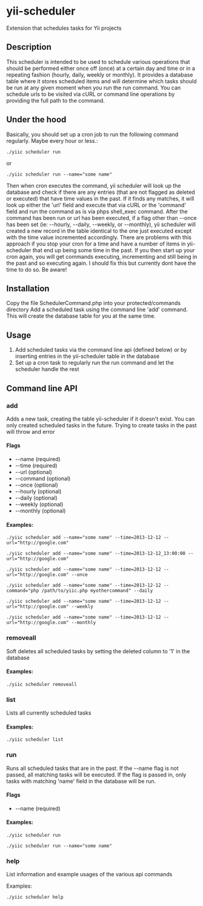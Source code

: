 yii-scheduler
=============

Extension that schedules tasks for Yii projects

## Description
This scheduler is intended to be used to schedule various operations that should be performed either once off (once) at a certain day and time or in a repeating fashion (hourly, daily, weekly or monthly). It provides a database table where it stores scheduled items and will determine which tasks
should be run at any given moment when you run the run command. You can schedule urls to be visited via cURL or command line operations by providing the full path to the command.

## Under the hood
Basically, you should set up a cron job to run the following command regularly. Maybe every hour or less.:

```
./yiic scheduler run
```

or 

```
./yiic scheduler run --name="some name"
```

Then when cron executes the command, yii scheduler will look up the database and check if there are any entries (that are not flagged as deleted or executed) that have time values in the past. If it finds any matches, it will look up either the 'url' field and execute that via cURL or the 'command' field and run the command as is via phps shell_exec command. After the command has been run or url has been executed, if a flag other than --once has been set (ie: --hourly, --daily, --weekly, or --monthly), yii scheduler will created a new record in the table identical to the one just executed except with the time value incremented accordingly. There are problems with this approach if you stop your cron for a time and have a number of items in yii-scheduler that end up being some time in the past. If you then start up your cron again, you will get commands executing, incrementing and still being in the past and so executing again. I should fix this but currently dont have the time to do so. Be aware!

## Installation

Copy the file SchedulerCommand.php into your protected/commands directory
Add a scheduled task using the command line 'add' command. This will create the database table for you at the same time.

## Usage
1. Add scheduled tasks via the command line api (defined below) or by inserting entries in the yii-scheduler table in the database
2. Set up a cron task to regularly run the run command and let the scheduler handle the rest

## Command line API

### add
Adds a new task, creating the table yii-scheduler if it doesn't exist. You can only created scheduled tasks in the future. Trying to create tasks in the past will throw and error

#### Flags
- --name (required)
- --time (required)
- --url (optional)
- --command (optional)
- --once (optional)
- --hourly (optional)
- --daily (optional)
- --weekly (optional)
- --monthly (optional)

#### Examples:

```
./yiic scheduler add --name="some name" --time=2013-12-12 --url="http://google.com"
```

```
./yiic scheduler add --name="some name" --time=2013-12-12_13:00:00 --url="http://google.com"
```

```
./yiic scheduler add --name="some name" --time=2013-12-12 --url="http://google.com" --once
```

```
./yiic scheduler add --name="some name" --time=2013-12-12 --command="php /path/to/yiic.php myothercommand" --daily
```

```
./yiic scheduler add --name="some name" --time=2013-12-12 --url="http://google.com" --weekly
```

```
./yiic scheduler add --name="some name" --time=2013-12-12 --url="http://google.com" --monthly
```

### removeall
Soft deletes all scheduled tasks by setting the deleted column to '1' in the database

#### Examples:

```
./yiic scheduler removeall
```

### list
Lists all currently scheduled tasks

#### Examples:

```
./yiic scheduler list
```

### run
Runs all scheduled tasks that are in the past. If the --name flag is not passed, all matching tasks will be executed. If the flag is passed in, only tasks with matching 'name' field in the database will be run.

#### Flags
- --name (required)

#### Examples:

```
./yiic scheduler run
```

```
./yiic scheduler run --name="some name"
```

### help
List information and example usages of the various api commands

Examples:

```
./yiic scheduler help
```